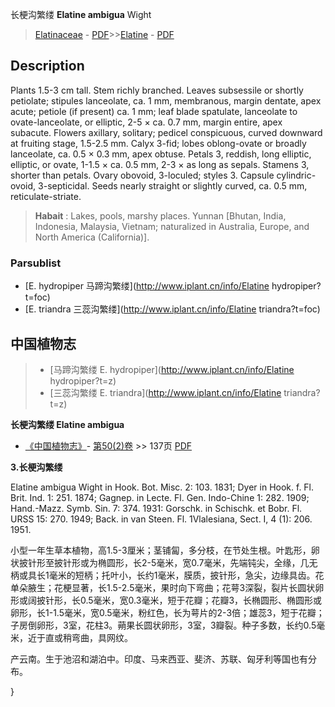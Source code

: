 长梗沟繁缕 **Elatine ambigua** Wight

> [Elatinaceae](http://www.iplant.cn/info/Elatinaceae?t=foc) - [PDF](http://www.iplant.cn/foc/pdf/Elatinaceae.pdf)>>[Elatine](http://www.iplant.cn/info/Elatine?t=foc) - [PDF](http://www.iplant.cn/foc/pdf/Elatine.pdf)

## Description

Plants 1.5-3 cm tall. Stem richly branched. Leaves subsessile or shortly petiolate; stipules lanceolate, ca. 1 mm, membranous, margin dentate, apex acute; petiole (if present) ca. 1 mm; leaf blade spatulate, lanceolate to ovate-lanceolate, or elliptic, 2-5 × ca. 0.7 mm, margin entire, apex subacute. Flowers axillary, solitary; pedicel conspicuous, curved downward at fruiting stage, 1.5-2.5 mm. Calyx 3-fid; lobes oblong-ovate or broadly lanceolate, ca. 0.5 × 0.3 mm, apex obtuse. Petals 3, reddish, long elliptic, elliptic, or ovate, 1-1.5 × ca. 0.5 mm, 2-3 × as long as sepals. Stamens 3, shorter than petals. Ovary obovoid, 3-loculed; styles 3. Capsule cylindric-ovoid, 3-septicidal. Seeds nearly straight or slightly curved, ca. 0.5 mm, reticulate-striate.


> **Habait** : 
> Lakes, pools, marshy places. Yunnan [Bhutan, India, Indonesia, Malaysia, Vietnam; naturalized in Australia, Europe, and North America (California)].



### Parsublist

* [E.  hydropiper  马蹄沟繁缕](http://www.iplant.cn/info/Elatine hydropiper?t=foc)
* [E.  triandra  三蕊沟繁缕](http://www.iplant.cn/info/Elatine triandra?t=foc)

## 中国植物志

> * [马蹄沟繁缕  E.  hydropiper](http://www.iplant.cn/info/Elatine hydropiper?t=z)
> * [三蕊沟繁缕  E.  triandra](http://www.iplant.cn/info/Elatine triandra?t=z)


**长梗沟繁缕 Elatine ambigua**

* [《中国植物志》](http://www.iplant.cn/frps)- [第50(2)卷](http://www.iplant.cn/frps/vol/50(2)) >> 137页 [PDF](http://www.iplant.cn/frps/pdf/50(2)/137a.PDF)


**3.长梗沟繁缕**

Elatine ambigua Wight in Hook. Bot. Misc. 2: 103. 1831; Dyer in Hook. f. Fl. Brit. Ind. 1: 251. 1874; Gagnep. in Lecte. Fl. Gen. Indo-Chine 1: 282. 1909; Hand.-Mazz. Symb. Sin. 7: 374. 1931: Gorschk. in Schischk. et Bobr. Fl. URSS 15: 270. 1949; Back. in van Steen. Fl. 1Vlalesiana, Sect. I, 4 (1): 206. 1951.

小型一年生草本植物，高1.5-3厘米；茎铺匐，多分枝，在节处生根。叶匙形，卵状披针形至披针形或为椭圆形，长2-5毫米，宽0.7毫米，先端钝尖，全缘，几无柄或具长1毫米的短柄；托叶小，长约1毫米，膜质，披针形，急尖，边缘具齿。花单朵腋生；花梗显著，长1.5-2.5毫米，果时向下弯曲；花萼3深裂，裂片长圆状卵形或阔披针形，长0.5毫米，宽0.3毫米，短于花瓣；花瓣3，长椭圆形、椭圆形或卵形，长1-1.5毫米，宽0.5毫米，粉红色，长为萼片的2-3倍；雄蕊3，短于花瓣；子房倒卵形，3室，花柱3。蒴果长圆状卵形，3室，3瓣裂。种子多数，长约0.5毫米，近于直或稍弯曲，具网纹。

产云南。生于池沼和湖泊中。印度、马来西亚、斐济、苏联、匈牙利等国也有分布。



}